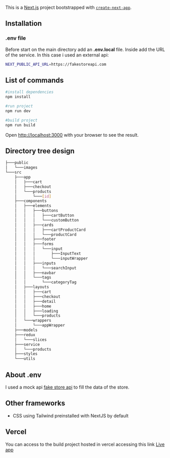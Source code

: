 This is a [Next.js](https://nextjs.org/) project bootstrapped with [`create-next-app`](https://github.com/vercel/next.js/tree/canary/packages/create-next-app).

## Installation

### .env file

Before start on the main directory add an **.env.local** file. Inside add the URL of the service. In this case i used an external api:

```bash
NEXT_PUBLIC_API_URL=https://fakestoreapi.com
```
## List of commands

```bash
#install dependencies
npm install

#run project
npm run dev

#build project
npm run build
```

Open [http://localhost:3000](http://localhost:3000) with your browser to see the result.

## Directory tree design

```bash
├───public
│   └───images
└───src
    ├───app
    │   ├───cart
    │   ├───checkout
    │   └───products
    │       └───[id]
    ├───components
    │   ├───elements
    │   │   ├───buttons
    │   │   │   ├───cartButton
    │   │   │   └───customButton
    │   │   ├───cards
    │   │   │   ├───cartProductCard
    │   │   │   └───productCard
    │   │   ├───footer
    │   │   ├───forms
    │   │   │   └───input
    │   │   │       ├───InputText
    │   │   │       └───inputWrapper
    │   │   ├───inputs
    │   │   │   └───searchInput
    │   │   ├───navbar
    │   │   └───tags
    │   │       └───categoryTag
    │   ├───layouts
    │   │   ├───cart
    │   │   ├───checkout
    │   │   ├───detail
    │   │   ├───home
    │   │   ├───loading
    │   │   └───products
    │   └───wrappers
    │       └───appWrapper
    ├───models
    ├───redux
    │   └───slices
    ├───service
    │   └───products
    ├───styles
    └───utils
```

## About .env

I used a mock api [fake store api](https://fakestoreapi.com)  to fill the data of the store.

## Other frameworks

- CSS using Tailwind preinstalled with NextJS by default

## Vercel

You can access to the build project hosted in vercel accessing this link [Live app](https://prueba-ecommerce-web.vercel.app/)
